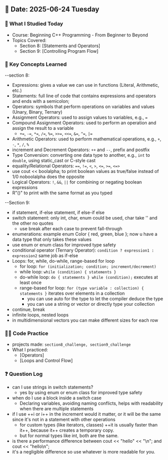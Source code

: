 ## 📅 Date: 2025-06-24 Tuesday


### 🎯 What I Studied Today
- Course: Beginning C++ Programming - From Beginner to Beyond
- Topics Covered:
  - Section 8: [Statements and Operators]
  - Section 9: [Controlling Program Flow]


### 🧠 Key Concepts Learned
--section 8:
- Expressions: gives a value we can use in functions (Literal, Arithmetic, etc.)
- Statements: full line of code that contains expressions and operators and ends with a semicolon;
- Operators: symbols that perform operations on variables and values (Unary, Binary, Ternary)
- Assignment Operators: used to assign values to variables, e.g., `=`
- Compound Assignment Operators: used to perform an operation and assign the result to a variable
  - `+=`, `-=`, `*=`, `/=`, `%=`, `>>=`, `<<=`, `&=`, `^=`, `|=`
- Arithmetic Operators: used to perform mathematical operations, e.g., `+`, `-`, `*`, `/`, `%`
- increment and Decrement Operators: `++` and `--`, prefix and postfix
- Type Conversion: converting one data type to another, e.g., `int` to `double`, using static_cast or C-style cast
- equality/Relational Operators: `==`, `!=`, `<`, `>`, `<=`, `>=`, `<=>`
- use cout << boolalpha; to print boolean values as true/false instead of 1/0 noboolalpha does the opposite
- Logical Operators: `!`, `&&`, `||`  for combining or negating boolean expressions
- R"()" to print with the same format as you typed

--Section 9:
- if statement, if-else statement, if else-if else
- switch statement: only int, char, enum could be used, char take '' and the other no quotes
  - use break after each case to prevent fall-through
- enumerations: example enum Color { red, green, blue }; now u have a data type that only takes these values
- use enum or enum class for improved type safety
- conditional operator (Ternary Operator): `condition ? expression1 : expression2` same job as if-else
- Loops: for, while, do-while, range-based for loop
  - for loop: `for (initialization; condition; increment/decrement)`
  - while loop: `while (condition) { statements }`
  - do-while loop: `do { statements } while (condition);` executes at least once
  - range-based for loop: `for (type variable : collection) { statements }` iterates over elements in a collection
    - you can use auto for the type to let the compiler deduce the type
    - you can use a string or vector or directly type your collection
- continue, break
- infinite loops, nested loops
- in multidimensional vectors you can make different sizes for each row

### 👨‍💻 Code Practice
- projects made: `section8_challenge, section9_challenge`
- What I practiced:
  - [Operators]
  - [Loops and Control Flow]


### ❓ Question Log
- can I use strings in switch statements?
    - yes by using enum or enum class for improved type safety
- when do I use a block inside a switch case
  - Declaring variables, avoiding naming conflicts, helps with readability when there are multiple statements
- if I use ++i or i++ in the increment would it matter, or it will be the same since it's not in a statement with other operations
  - for custom types (like iterators, classes) ++it is usually faster than it++, because it++ creates a temporary copy.
  - but for normal types like int, both are the same.
- is there a performance difference between cout << "hello" << "\n"; and cout << "hello\n";
- it's a negligible difference so use whatever is more readable for you.